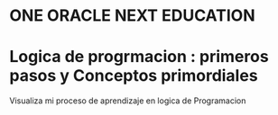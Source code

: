 # ONE ORACLE NEXT EDUCATION

# Logica de progrmacion : primeros pasos y Conceptos primordiales
<a>Visualiza mi proceso de aprendizaje en logica de Programacion</a>

